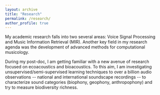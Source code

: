 ```yaml
---
layout: archive
title: "Research"
permalink: /research/
author_profile: true
---
```


My academic research falls into two several areas: Voice Signal Processing and Music Information Retrieval (MIR). Another key field in my research agenda was the development of advanced methods for computational musicology.

During my post-doc, I am getting familiar with a new avenue of research focused on ecoacoustics and bioacoustics. To this aim, I am investigating unsupervised/semi-supervised learning techniques to over a billion audio observations -- national and international soundscape recordings -- to characterize sound categories (biophony, geophony, anthropophony) and try to measure biodiversity richness.
